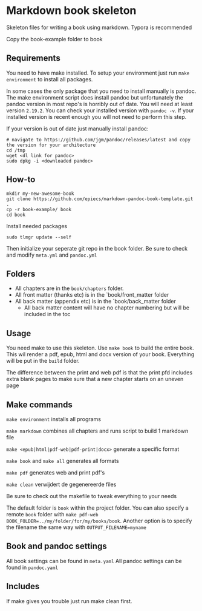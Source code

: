 # Markdown book skeleton
Skeleton files for writing a book using markdown. Typora is recommended

Copy the book-example folder to book

## Requirements

You need to have make installed. To setup your environment just run `make environment` to install all packages. 

In some cases the only package that you need to install manually is pandoc. The make environment script does install pandoc but unfortunately the pandoc version in most repo's is horribly out of date. You will need at least version `2.19.2`. You can check your installed version with `pandoc -v`. If your installed version is recent enough you will not need to perform this step.

If your version is out of date just manually install pandoc:

```
# navigate to https://github.com/jgm/pandoc/releases/latest and copy the version for your architecture
cd /tmp
wget <dl link for pandoc>
sudo dpkg -i <downloaded pandoc>
```

## How-to

```
mkdir my-new-awesome-book
git clone https://github.com/epiecs/markdown-pandoc-book-template.git .
cp -r book-example/ book
cd book
```

Install needed packages

```
sudo tlmgr update --self
```

Then initialize your seperate git repo in the book folder. Be sure to check and modify `meta.yml` and `pandoc.yml`


## Folders

- All chapters are in the `book/chapters` folder.
- All front matter (thanks etc) is in the `book/front_matter folder
- All back matter (appendix etc) is in the `book/back_matter folder
    - All back matter content will have no chapter numbering but will be included in the toc

## Usage

You need make to use this skeleton. Use `make book` to build the entire book. This wil render a pdf, epub, html and docx version of your book. Everything will be put in the `build` folder.

The difference between the print and web pdf is that the print pfd includes extra blank pages to make sure that a new chapter starts on an uneven page

## Make commands

`make environment` installs all programs

`make markdown` combines all chapters and runs script to build 1 markdown file

`make <epub|html|pdf-web|pdf-print|docx>` generate a specific format

`make book` and `make all` generates all formats

`make pdf` generates web and print pdf's

`make clean` verwijdert de gegenereerde files

Be sure to check out the makefile to tweak everything to your needs

The default folder is `book` within the project folder. You can also specify a remote `book` folder with `make pdf-web BOOK_FOLDER=../my/folder/for/my/books/book`. Another option is to specify the filename the same way with `OUTPUT_FILENAME=myname`

## Book and pandoc settings

All book settings can be found in `meta.yaml`
All pandoc settings can be found in `pandoc.yaml`

## Includes

If make gives you trouble just run make clean first.
